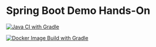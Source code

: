 # Spring Boot Demo Hands-On

[![Java CI with Gradle](https://github.com/olivier-lemerdy-kry/spring-boot-demo-handson/actions/workflows/gradle.yml/badge.svg)](https://github.com/olivier-lemerdy-kry/spring-boot-demo-handson/actions/workflows/gradle.yml)

[![Docker Image Build with Gradle](https://github.com/olivier-lemerdy-kry/spring-boot-demo-handson/actions/workflows/gradle-image.yml/badge.svg)](https://github.com/olivier-lemerdy-kry/spring-boot-demo-handson/actions/workflows/gradle-image.yml)

